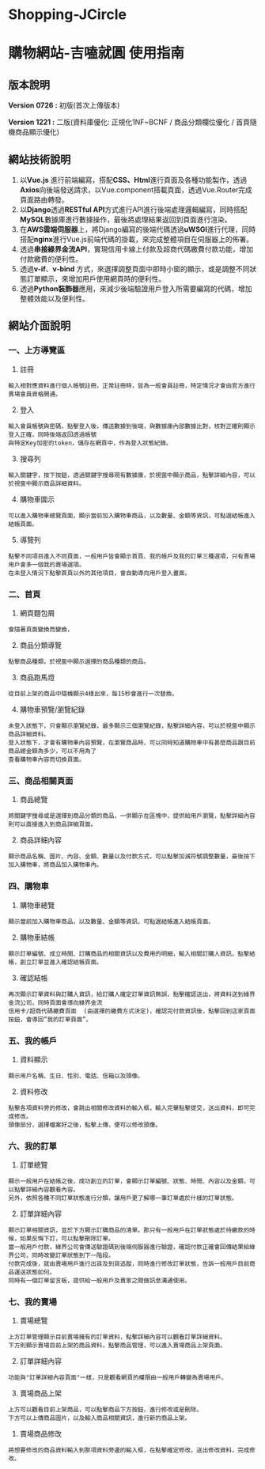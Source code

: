 # Shopping-JCircle

# 購物網站-吉嗑就圓 使用指南

## 版本說明

**Version 0726 :** 初版(首次上傳版本)

**Version 1221  :** 二版(資料庫優化: 正規化1NF~BCNF / 商品分類欄位優化 / 首頁隨機商品顯示優化) 

## 網站技術說明

1. 以**Vue.js** 進行前端編寫，搭配**CSS、Html**進行頁面及各種功能製作，透過**Axios**向後端發送請求，以Vue.component搭載頁面，透過Vue.Router完成頁面路由轉發。
2. 以**Django**透過**RESTful API**方式進行API進行後端處理邏輯編寫，同時搭配**MySQL**數據庫進行數據操作，最後將處理結果返回到頁面進行渲染。
3. 在**AWS雲端伺服器**上，將Django編寫的後端代碼透過**uWSGI**進行代理，同時搭配**nginx**進行Vue.js前端代碼的掛載，來完成整體項目在伺服器上的佈署。
4. 透過**串接綠界金流API**，實現信用卡線上付款及超商代碼繳費付款功能，增加付款繳費的便利性。
5. 透過**v-if**、**v-bind** 方式，來選擇調整頁面中即時小窗的顯示，或是調整不同狀態訂單顯示，來增加用戶使用網頁時的便利性。
6. 透過**Python裝飾器**應用，來減少後端驗證用戶登入所需要編寫的代碼，增加整體效能以及便利性。

## 網站介面說明

### 一、上方導覽區

1. 註冊

```
輸入相對應資料進行個人帳號註冊，正常註冊時，皆為一般會員註冊，特定情況才會由官方進行賣場會員資格開通。

```

2. 登入

```
輸入會員帳號與密碼，點擊登入後，傳送數據到後端，與數據庫內部數據比對，核對正確則顯示登入正確，同時後端返回透過帳號
與特定Key加密的token，儲存在網頁中，作為登入狀態紀錄。

```

3. 搜尋列

```
輸入關鍵字，按下按鈕，透過關鍵字搜尋現有數據庫，於視窗中顯示商品，點擊詳細內容，可以於視窗中顯示商品詳細資料。

```

4. 購物車圖示

```
可以進入購物車總覽頁面，顯示當前加入購物車商品，以及數量、金額等資訊，可點選結帳進入結帳頁面。

```

5. 導覽列

```
點擊不同項目進入不同頁面，一般用戶皆會顯示首頁、我的帳戶及我的訂單三種選項，只有賣場用戶會多一個我的賣場選項。
在未登入情況下點擊首頁以外的其他項目，會自動導向用戶登入畫面。

```

### 二、首頁

1. 網頁麵包屑

```
會隨著頁面變換而變換，

```

2. 商品分類導覽

```
點擊商品種類，於視窗中顯示選擇的商品種類的商品。

```

3. 商品跑馬燈

```
從目前上架的商品中隨機顯示4樣出來，每15秒會進行一次替換。

```

4. 購物車預覽/瀏覽紀錄

```
未登入狀態下，只會顯示瀏覽紀錄，最多顯示三個瀏覽紀錄，點擊詳細內容，可以於視窗中顯示商品詳細資料。
登入狀態下，才會有購物車內容預覽，在瀏覽商品時，可以同時知道購物車中有甚麼商品跟目前商品總金額為多少，可以不用為了
查看購物車內容而切換頁面。

```

### 三、商品相關頁面

1. 商品總覽

```
將關鍵字搜尋或是選擇到商品分類的商品，一併顯示在區塊中，提供給用戶瀏覽，點擊詳細內容則可以直接進入到商品詳細頁面。

```

2. 商品詳細內容

```
顯示商品名稱、圖片、內容、金額、數量以及付款方式，可以點擊加減符號調整數量，最後按下加入購物車，將商品加入購物車內。

```

### 四、購物車

1. 購物車總覽

```
顯示當前加入購物車商品，以及數量、金額等資訊，可點選結帳進入結帳頁面。

```

2. 購物車結帳

```
顯示訂單編號、成立時間、訂購商品的相關資訊以及費用的明細，輸入相關訂購人資訊，點擊結帳，創立訂單並進入確認結帳頁面。

```

3. 確認結帳

```
再次顯示訂單資料與訂購人資訊，給訂購人確定訂單資訊無誤，點擊確認送出，將資料送到綠界金流公司，同時頁面會導向綠界金流
信用卡/超商代碼繳費頁面  (由選擇的繳費方式決定)，確認完付款資訊後，點擊回到店家頁面按鈕，會導回”我的訂單頁面”。

```

### 五、我的帳戶

1. 資料顯示

```
顯示用戶名稱、生日、性別、電話、信箱以及頭像。

```

2. 資料修改

```
點擊各項資料旁的修改，會跳出相關修改資料的輸入框，輸入完畢點擊提交，送出資料，即可完成修改。
頭像部分，選擇檔案好之後，點擊上傳，便可以修改頭像。

```

### 六、我的訂單

1. 訂單總覽

```
顯示一般用戶在結帳之後，成功創立的訂單，會顯示訂單編號、狀態、時間、內容以及金額，可以點擊詳細內容觀看內容。
另外，依照各種不同訂單狀態進行分類，讓用戶更了解哪一筆訂單處於什樣的訂單狀態。

```

2. 訂單詳細內容

```
顯示訂單相關資訊，並於下方顯示訂購商品的清單。那只有一般用戶在訂單狀態處於待繳款的時候，如果反悔下訂，可以點擊刪除訂單。
當一般用戶付款，綠界公司會傳送驗證碼到後端伺服器進行驗證，確認付款正確會回傳結果給綠界公司，同時改變訂單狀態到下一階段。
付款完成後，就由賣場用戶進行出貨及到貨追蹤，同時進行修改訂單狀態，告訴一般用戶目前商品運送狀態如何。
同時有一個訂單留言板，提供給一般用戶及賣家之間做訊息溝通使用。

```

### 七、我的賣場

1. 賣場總覽

```
上方訂單管理顯示目前賣場擁有的訂單資料，點擊詳細內容可以觀看訂單詳細資料。
下方則顯示賣場目前上架的商品資料，點擊商品管理，可以進入賣場商品上架頁面。

```

2. 訂單詳細內容

```
功能與"訂單詳細內容頁面"一樣，只是觀看網頁的權限由一般用戶轉變為賣場用戶。

```

3. 賣場商品上架

```
上方可以觀看目前上架商品，可以點擊商品下方按鈕，進行修改或是刪除。
下方可以上傳商品圖片，以及輸入商品相關資訊，進行新的商品上架。

```

1. 賣場商品修改

```
將想要修改的商品資料輸入到那項資料旁邊的輸入框，在點擊確定修改，送出修改資料，完成修改。
```
